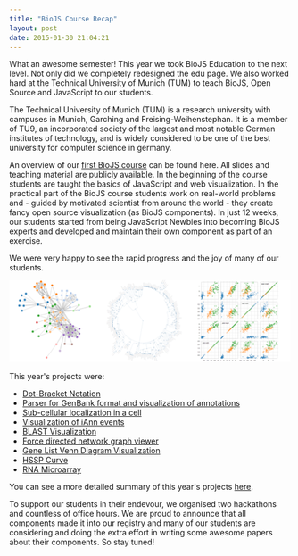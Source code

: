 ```yaml
---
title: "BioJS Course Recap"
layout: post
date: 2015-01-30 21:04:21
---
```


What an awesome semester! This year we took BioJS Education to the next level. Not only did we completely redesigned the edu page.
We also worked hard at the Technical University of Munich (TUM) to teach BioJS, Open Source and JavaScript to our students.

The Technical University of Munich (TUM) is a research university with campuses in Munich, Garching and Freising-Weihenstephan. 
It is a member of TU9, an incorporated society of the largest and most notable German institutes of technology, and is widely considered to be 
one of the best university for computer science in germany.

An overview of our [first BioJS course][pp2] can be found here.
All slides and teaching material are publicly available. 
In the beginning of the course students are taught the basics of JavaScript and web 
visualization. In the practical part of the BioJS course students work on real-world
problems and - guided by motivated scientist from around the world - they create
fancy open source visualization (as BioJS components).
In just 12 weeks, our students started from being JavaScript Newbies into becoming BioJS experts and developed and maintain their own component as part of an exercise.

We were very happy to see the rapid progress and the joy of many of our students. 

<img src="/img/posts/teaser.png" class="center-block" />

This year's projects were: 

* [Dot-Bracket Notation](https://i12r-studfilesrv.informatik.tu-muenchen.de/pp22014/index.php/Dot-Bracket_Notation) 
* [Parser for GenBank format and visualization of annotations](https://i12r-studfilesrv.informatik.tu-muenchen.de/pp22014/index.php/Parsing_And_Visualization_Of_GeneBank)
* [Sub-cellular localization in a cell](https://i12r-studfilesrv.informatik.tu-muenchen.de/pp22014/index.php/Sub_Cellular_Localization)
* [Visualization of iAnn events](https://i12r-studfilesrv.informatik.tu-muenchen.de/pp22014/index.php/Main_Page/VisualizationiAnnEvents)
* [BLAST Visualization](https://i12r-studfilesrv.informatik.tu-muenchen.de/pp22014/index.php/BLAST_Visualization)
* [Force directed network graph viewer](https://i12r-studfilesrv.informatik.tu-muenchen.de/pp22014/index.php/FORCE_DIRECTED_NETWORK_%28SPRING_ALGORITHM%29_GRAPH_VIEWER#Application_Design)
* [Gene List Venn Diagram Visualization](https://i12r-studfilesrv.informatik.tu-muenchen.de/pp22014/index.php/Venn_Project)
* [HSSP Curve](https://i12r-studfilesrv.informatik.tu-muenchen.de/pp22014/index.php/HSSP_curve)
* [RNA Microarray](https://i12r-studfilesrv.informatik.tu-muenchen.de/pp22014/index.php/RNAMicro)

You can see a more detailed summary of this year's projects [here][projects].

To support our students in their endevour, we organised two hackathons and countless of office hours. 
We are proud to announce that all components made it into our registry and many of our students are considering and doing the extra effort in writing some awesome papers
about their components. So stay tuned!


[pp2]: https://i12r-studfilesrv.informatik.tu-muenchen.de/pp22014/index.php/Main_Page
[projects]: https://i12r-studfilesrv.informatik.tu-muenchen.de/pp22014/index.php/Homework_5
